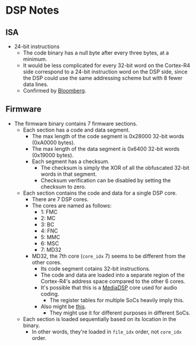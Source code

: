 # DSP Notes


## ISA

* 24-bit instructions
  * The code binary has a null byte after every three bytes, at a minimum.
  * It would be less complicated for every 32-bit word on the Cortex-R4
    side correspond to a 24-bit instruction word on the DSP side, since the
    DSP could use the same addressing scheme but with 8 fewer data lines.
  * Confirmed by [Bloomberg][Bloomberg].


## Firmware

* The firmware binary contains 7 firmware sections.
  * Each section has a code and data segment.
    * The max length of the code segment is 0x28000 32-bit words (0xA0000
      bytes).
    * The max length of the data segment is 0x6400 32-bit words (0x19000
      bytes).
    * Each segment has a checksum.
      * The checksum is simply the XOR of all the obfuscated 32-bit words in
        that segment.
      * Checksum verification can be disabled by setting the checksum to zero.
  * Each section contains the code and data for a single DSP core.
    * There are 7 DSP cores.
    * The cores are named as follows:
      * 1: FMC
      * 2: MC
      * 3: BC
      * 4: FNC
      * 5: MMC
      * 6: MSC
      * 7: MD32
    * MD32, the 7th core (`core_idx` 7) seems to be different from the other
      cores.
      * Its code segment cotains 32-bit instructions.
      * The code and data are loaded into a separate region of the Cortex-R4's
        address space compared to the other 6 cores.
      * It's possible that this is a [MediaDSP][MediaDSP] core used for audio
        coding.
        * The register tables for multiple SoCs heavily imply this.
      * Also might be [this][devicetree-bindings].
        * They might use it for different purposes in different SoCs.
  * Each section is loaded sequentially based on its location in the binary.
    * In other words, they're loaded in `file_idx` order, not `core_idx`
      order.


[Bloomberg]: https://www.bloomberg.com/research/stocks/private/snapshot.asp?privcapid=25110321
[MediaDSP]: https://pdfs.semanticscholar.org/bc0e/70ee308ae793bbd68592bb7346d30c591e1b.pdf
[devicetree-bindings]: https://github.com/freedomtan/kernel-3.18-X20-96-board/blob/a0fd09200a4a4f7de5d366d20e43027f8dc6709a/Documentation/devicetree/bindings/misc/mediatek-md32.txt

